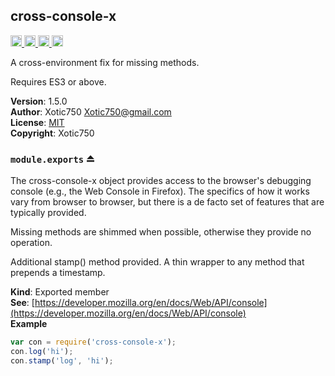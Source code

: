<a name="module_cross-console-x"></a>

## cross-console-x
<a href="https://travis-ci.org/Xotic750/cross-console-x"
title="Travis status">
<img
src="https://travis-ci.org/Xotic750/cross-console-x.svg?branch=master"
alt="Travis status" height="18">
</a>
<a href="https://david-dm.org/Xotic750/cross-console-x"
title="Dependency status">
<img src="https://david-dm.org/Xotic750/cross-console-x.svg"
alt="Dependency status" height="18"/>
</a>
<a
href="https://david-dm.org/Xotic750/cross-console-x#info=devDependencies"
title="devDependency status">
<img src="https://david-dm.org/Xotic750/cross-console-x/dev-status.svg"
alt="devDependency status" height="18"/>
</a>
<a href="https://badge.fury.io/js/cross-console-x" title="npm version">
<img src="https://badge.fury.io/js/cross-console-x.svg"
alt="npm version" height="18">
</a>

A cross-environment fix for missing methods.

Requires ES3 or above.

**Version**: 1.5.0  
**Author**: Xotic750 <Xotic750@gmail.com>  
**License**: [MIT](&lt;https://opensource.org/licenses/MIT&gt;)  
**Copyright**: Xotic750  
<a name="exp_module_cross-console-x--module.exports"></a>

### `module.exports` ⏏
The cross-console-x object provides access to the browser's debugging console
(e.g., the Web Console in Firefox). The specifics of how it works vary from
browser to browser, but there is a de facto set of features that are
typically provided.

Missing methods are shimmed when possible, otherwise they provide no
operation.

Additional stamp() method provided.
A thin wrapper to any method that prepends a timestamp.

**Kind**: Exported member  
**See**: [https://developer.mozilla.org/en/docs/Web/API/console](https://developer.mozilla.org/en/docs/Web/API/console)  
**Example**  
```js
var con = require('cross-console-x');
con.log('hi');
con.stamp('log', 'hi');
```
